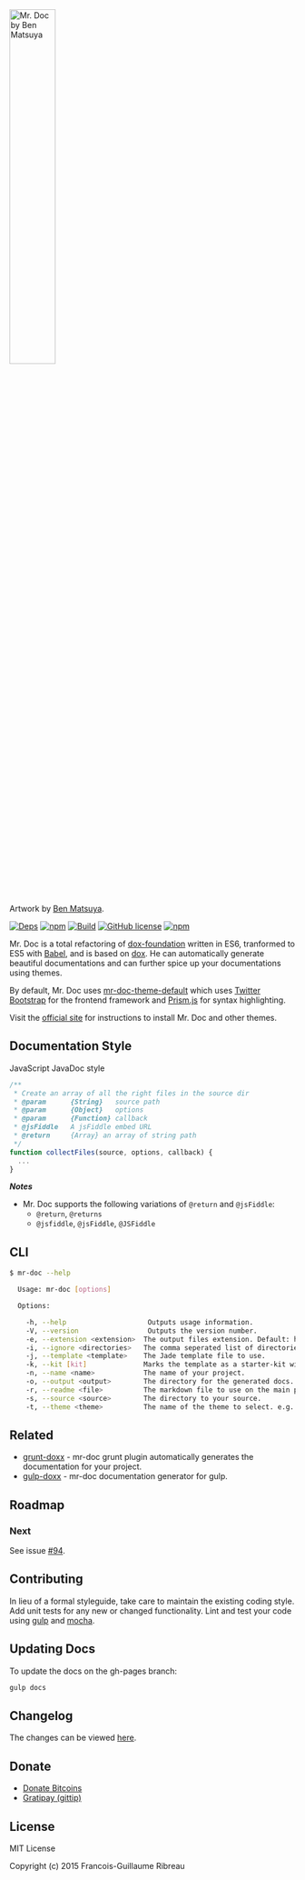 <img src="http://cl.ly/image/0x3g3I3c460q/content" width="40%" alt="Mr. Doc by Ben Matsuya">

Artwork by [Ben Matsuya](http://www.matsuyacreative.com/about/).

[![Deps](https://david-dm.org/mr-doc/mr-doc.svg)](https://david-dm.org/mr-doc/mr-doc) 
[![npm](https://img.shields.io/npm/v/mr-doc.svg)](https://www.npmjs.com/package/mr-doc)
[![Build](https://travis-ci.org/mr-doc/mr-doc.svg)](https://travis-ci.org/mr-doc/mr-doc)
[![GitHub license](https://img.shields.io/badge/license-MIT-blue.svg)](https://raw.githubusercontent.com/mr-doc/mr-doc/master/LICENSE.md)
[![npm](https://img.shields.io/npm/dt/mr-doc.svg)](https://www.npmjs.com/package/mr-doc)

Mr. Doc is a total refactoring of [dox-foundation](https://github.com/punkave/dox-foundation/)  written in ES6, tranformed to ES5 with [Babel](https://babeljs.io/), and is based on [dox](https://github.com/visionmedia/dox). He can automatically generate beautiful documentations and can further spice up your documentations using themes.

By default, Mr. Doc uses [mr-doc-theme-default](https://www.github.com/mr-doc/mr-doc-theme-default) which uses 
[Twitter Bootstrap](https://twitter.github.com/bootstrap/) for the frontend framework and [Prism.js](http://prismjs.com/)
for syntax highlighting.

Visit the [official site](https://mr-doc.github.io/) for instructions to install Mr. Doc and other themes.


## Documentation Style

JavaScript JavaDoc style

```javascript
/**
 * Create an array of all the right files in the source dir
 * @param      {String}   source path
 * @param      {Object}   options
 * @param      {Function} callback
 * @jsFiddle   A jsFiddle embed URL
 * @return     {Array} an array of string path
 */
function collectFiles(source, options, callback) {
  ...
}

```

***Notes***

* Mr. Doc supports the following variations of `@return` and `@jsFiddle`:
  * `@return`, `@returns`
  * `@jsfiddle`, `@jsFiddle`, `@JSFiddle`


## CLI
```bash
$ mr-doc --help

  Usage: mr-doc [options]

  Options:

    -h, --help                    Outputs usage information.
    -V, --version                 Outputs the version number.
    -e, --extension <extension>  The output files extension. Default: html
    -i, --ignore <directories>   The comma seperated list of directories to ignore. Default: test,public,static,view,views,template,templates
    -j, --template <template>    The Jade template file to use.
    -k, --kit [kit]              Marks the template as a starter-kit with a 'yes' or 'no' (optional).
    -n, --name <name>            The name of your project.
    -o, --output <output>        The directory for the generated docs. Default: <CWD>/docs
    -r, --readme <file>          The markdown file to use on the main page of the documentations. Checks the current directory for a package.json or README.md by default
    -s, --source <source>        The directory to your source.
    -t, --theme <theme>          The name of the theme to select. e.g. mr-doc-theme-cayman or cayman.
```

## Related

* [grunt-doxx](https://github.com/evertton/grunt-doxx) - mr-doc grunt plugin automatically generates the documentation for your project.
* [gulp-doxx](https://github.com/filipovskii/gulp-doxx) - mr-doc documentation generator for gulp.

## Roadmap

### Next

See issue [#94](https://github.com/mr-doc/mr-doc/issues/94).

## Contributing

In lieu of a formal styleguide, take care to maintain the existing coding style. Add unit tests for any new or changed functionality. Lint and test your code using [gulp](https://github.com/gulpjs/gulp) and [mocha](https://github.com/mochajs/mocha).

## Updating Docs

To update the docs on the gh-pages branch:

```bash
gulp docs
```

## Changelog

The changes can be viewed [here](/CHANGELOG.md).

## Donate

* [Donate Bitcoins](https://coinbase.com/checkouts/fc3041b9d8116e0b98e7d243c4727a30)
* [Gratipay (gittip)](https://gratipay.com/FGRibreau/)

## License

MIT License

Copyright (c) 2015 Francois-Guillaume Ribreau
